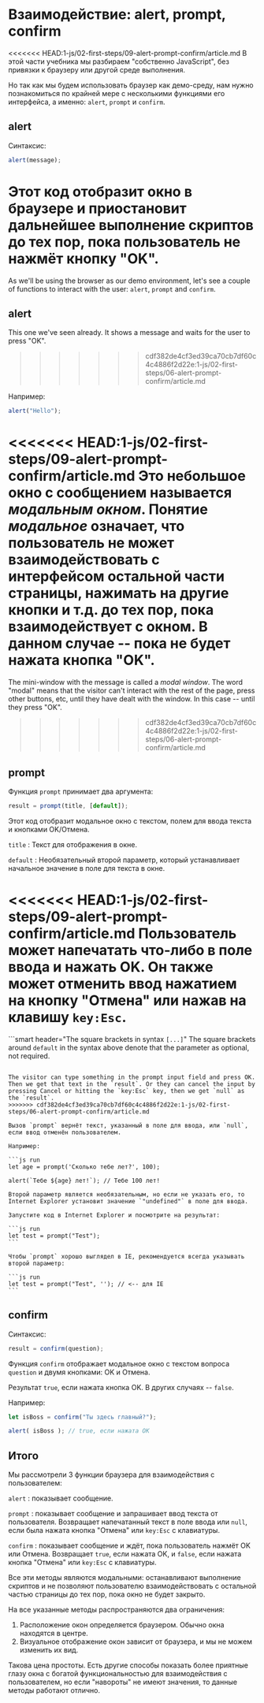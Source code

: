 # Взаимодействие: alert, prompt, confirm

<<<<<<< HEAD:1-js/02-first-steps/09-alert-prompt-confirm/article.md
В этой части учебника мы разбираем "собственно JavaScript", без привязки к браузеру или другой среде выполнения.

Но так как мы будем использовать браузер как демо-среду, нам нужно познакомиться по крайней мере с несколькими функциями его интерфейса, а именно: `alert`, `prompt` и `confirm`.


## alert

Синтаксис:

```js
alert(message);
```

Этот код отобразит окно в браузере и приостановит дальнейшее выполнение скриптов до тех пор, пока пользователь не нажмёт кнопку "OK".
=======
As we'll be using the browser as our demo environment, let's see a couple of functions to interact with the user: `alert`, `prompt` and `confirm`.

## alert

This one we've seen already. It shows a message and waits for the user to press "OK".
>>>>>>> cdf382de4cf3ed39ca70cb7df60c4c4886f2d22e:1-js/02-first-steps/06-alert-prompt-confirm/article.md

Например:

```js run
alert("Hello");
```

<<<<<<< HEAD:1-js/02-first-steps/09-alert-prompt-confirm/article.md
Это небольшое окно с сообщением называется *модальным окном*. Понятие *модальное* означает, что пользователь не может взаимодействовать с интерфейсом остальной части страницы, нажимать на другие кнопки и т.д. до тех пор, пока взаимодействует с окном. В данном случае -- пока не будет нажата кнопка "OK".
=======
The mini-window with the message is called a *modal window*. The word "modal" means that the visitor can't interact with the rest of the page, press other buttons, etc, until they have dealt with the window. In this case -- until they press "OK".
>>>>>>> cdf382de4cf3ed39ca70cb7df60c4c4886f2d22e:1-js/02-first-steps/06-alert-prompt-confirm/article.md

## prompt

Функция `prompt` принимает два аргумента:

```js no-beautify
result = prompt(title, [default]);
```

Этот код отобразит модальное окно с текстом, полем для ввода текста и кнопками OK/Отмена.

`title`
: Текст для отображения в окне.

`default`
: Необязательный второй параметр, который устанавливает начальное значение в поле для текста в окне.

<<<<<<< HEAD:1-js/02-first-steps/09-alert-prompt-confirm/article.md
Пользователь может напечатать что-либо в поле ввода и нажать OK. Он также может отменить ввод нажатием на кнопку "Отмена" или нажав на клавишу `key:Esc`.
=======
```smart header="The square brackets in syntax `[...]`"
The square brackets around `default` in the syntax above denote that the parameter as optional, not required.
```

The visitor can type something in the prompt input field and press OK. Then we get that text in the `result`. Or they can cancel the input by pressing Cancel or hitting the `key:Esc` key, then we get `null` as the `result`.
>>>>>>> cdf382de4cf3ed39ca70cb7df60c4c4886f2d22e:1-js/02-first-steps/06-alert-prompt-confirm/article.md

Вызов `prompt` вернёт текст, указанный в поле для ввода, или `null`, если ввод отменён пользователем.

Например:

```js run
let age = prompt('Сколько тебе лет?', 100);

alert(`Тебе ${age} лет!`); // Тебе 100 лет!
```

````warn header="Для IE: всегда устанавливайте значение по умолчанию"
Второй параметр является необязательным, но если не указать его, то Internet Explorer установит значение `"undefined"` в поле для ввода.

Запустите код в Internet Explorer и посмотрите на результат:

```js run
let test = prompt("Test");
```

Чтобы `prompt` хорошо выглядел в IE, рекомендуется всегда указывать второй параметр:

```js run
let test = prompt("Test", ''); // <-- для IE
```
````

## confirm

Синтаксис:

```js
result = confirm(question);
```

Функция `confirm` отображает модальное окно с текстом вопроса `question` и двумя кнопками: OK и Отмена.

Результат `true`, если нажата кнопка OK. В других случаях -- `false`.

Например:

```js run
let isBoss = confirm("Ты здесь главный?");

alert( isBoss ); // true, если нажата OK
```

## Итого

Мы рассмотрели 3 функции браузера для взаимодействия с пользователем:

`alert`
: показывает сообщение.

`prompt`
: показывает сообщение и запрашивает ввод текста от пользователя. Возвращает напечатанный текст в поле ввода или `null`, если была нажата кнопка "Отмена" или `key:Esc` с клавиатуры.

`confirm`
: показывает сообщение и ждёт, пока пользователь нажмёт OK или Отмена. Возвращает `true`, если нажата OK, и `false`, если нажата кнопка "Отмена" или `key:Esc` с клавиатуры.

Все эти методы являются модальными: останавливают выполнение скриптов и не позволяют пользователю взаимодействовать с остальной частью страницы до тех пор, пока окно не будет закрыто.

На все указанные методы распространяются два ограничения:

1. Расположение окон определяется браузером. Обычно окна находятся в центре.
2. Визуальное отображение окон зависит от браузера, и мы не можем изменить их вид.

Такова цена простоты. Есть другие способы показать более приятные глазу окна с богатой функциональностью для взаимодействия с пользователем, но если "навороты" не имеют значения, то данные методы работают отлично.
